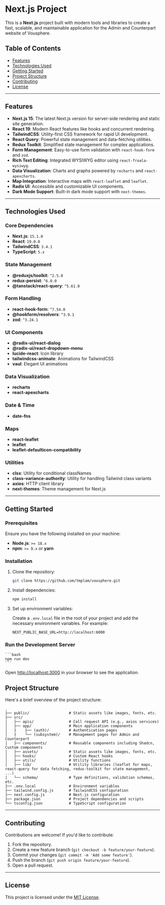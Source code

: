 # Next.js Project

This is a **Next.js** project built with modern tools and libraries to create a fast, scalable, and maintainable application for the Admin and Counterpart website of Vousphere.

## Table of Contents

-   [Features](#features)
-   [Technologies Used](#technologies-used)
-   [Getting Started](#getting-started)
-   [Project Structure](#project-structure)
-   [Contributing](#contributing)
-   [License](#license)

---

## Features

-   **Next.js 15**: The latest Next.js version for server-side rendering and static site generation.
-   **React 19**: Modern React features like hooks and concurrent rendering.
-   **TailwindCSS**: Utility-first CSS framework for rapid UI development.
-   **React Query**: Powerful state management and data-fetching utilities.
-   **Redux Toolkit**: Simplified state management for complex applications.
-   **Form Management**: Easy-to-use form validation with `react-hook-form` and `zod`.
-   **Rich Text Editing**: Integrated WYSIWYG editor using `react-froala-wysiwyg`.
-   **Data Visualization**: Charts and graphs powered by `recharts` and `react-apexcharts`.
-   **Map Integration**: Interactive maps with `react-leaflet` and `leaflet`.
-   **Radix UI**: Accessible and customizable UI components.
-   **Dark Mode Support**: Built-in dark mode support with `next-themes`.

---

## Technologies Used

### Core Dependencies

-   **Next.js**: `15.1.0`
-   **React**: `19.0.0`
-   **TailwindCSS**: `3.4.1`
-   **TypeScript**: `5.x`

### State Management

-   **@reduxjs/toolkit**: `^2.5.0`
-   **redux-persist**: `^6.0.0`
-   **@tanstack/react-query**: `^5.61.0`

### Form Handling

-   **react-hook-form**: `^7.54.0`
-   **@hookform/resolvers**: `^3.9.1`
-   **zod**: `^3.24.1`

### UI Components

-   **@radix-ui/react-dialog**
-   **@radix-ui/react-dropdown-menu**
-   **lucide-react**: Icon library
-   **tailwindcss-animate**: Animations for TailwindCSS
-   **vaul**: Elegant UI animations

### Data Visualization

-   **recharts**
-   **react-apexcharts**

### Date & Time

-   **date-fns**

### Maps

-   **react-leaflet**
-   **leaflet**
-   **leaflet-defaulticon-compatibility**

### Utilities

-   **clsx**: Utility for conditional classNames
-   **class-variance-authority**: Utility for handling Tailwind class variants
-   **axios**: HTTP client library
-   **next-themes**: Theme management for Next.js

---

## Getting Started

### Prerequisites

Ensure you have the following installed on your machine:

-   **Node.js**: `>= 18.x`
-   **npm**: `>= 9.x` or **yarn**

### Installation

1. Clone the repository:

    ```bash
    git clone https://github.com/tmplam/vousphere.git
    ```

2. Install dependencies:

    ```bash
    npm install
    ```

3. Set up environment variables:

    Create a `.env.local` file in the root of your project and add the necessary environment variables. For example:

    ```env
    NEXT_PUBLIC_BASE_URL=http://localhost:6000
    ```

### Run the Development Server

    ```bash
    npm run dev
    ```

Open [http://localhost:3000](http://localhost:3000) in your browser to see the application.

## Project Structure

Here's a brief overview of the project structure:

```plaintext
.
├── public/                  # Static assets like images, fonts, etc.
├── src/
|   ├── apis/                # Call request API (e.g., axios services)
│   ├── app/                 # Main application components
│   ├    ├── (auth)/         # Authentication pages
│   ├    └── (subsystem)/    # Management pages for Admin and Counterpart
│   ├── components/          # Reusable components including Shadcn, Custom components
│   ├── assets/              # Static assets like images, fonts, etc.
│   ├── hooks/               # Custom React hooks
│   ├── utils/               # Utility functions
│   ├── lib/                 # Utility libraries (leaflet for maps, react-query for data fetching, redux-toolkit for state management, ...)
|   └── schema/              # Type definitions, validation schemas, etc.
├── .env.local               # Environment variables
├── tailwind.config.js       # TailwindCSS configuration
├── next.config.js           # Next.js configuration
├── package.json             # Project dependencies and scripts
└── tsconfig.json            # TypeScript configuration
```

---

## Contributing

Contributions are welcome! If you'd like to contribute:

1. Fork the repository.
2. Create a new feature branch (`git checkout -b feature/your-feature`).
3. Commit your changes (`git commit -m 'Add some feature'`).
4. Push the branch (`git push origin feature/your-feature`).
5. Open a pull request.

---

## License

This project is licensed under the [MIT License](LICENSE).
